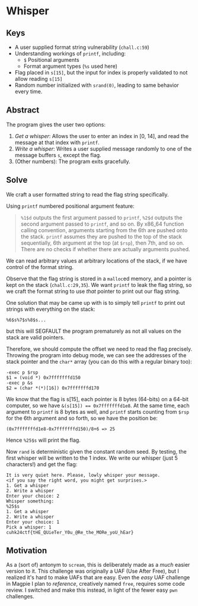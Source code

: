 # Whisper

## Keys
- A user supplied format string vulnerability (`chall.c:59`)
- Understanding workings of `printf`, including:
   - `$` Positional arguments
   - Format argument types (`%s` used here)
- Flag placed in `s[15]`, but the input for index is properly validated
  to not allow reading `s[15]`
- Random number initialized with `srand(0)`, leading to same behavior
  every time.

## Abstract
The program gives the user two options:
1. *Get a whisper*:
   Allows the user to enter an index in [0, 14], and read the message at
   that index with `printf`.
2. *Write a whisper*:
   Writes a user supplied message randomly to one of the message buffers `s`,
   except the flag.
3. (Other numbers):
   The program exits gracefully.

## Solve
We craft a user formatted string to read the flag string specifically.

Using `printf` numbered positional argument feature:
> `%1$d` outputs the first argument passed to `printf`, `%2$d` outputs the
  second argument passed to `printf`, and so on. By x86_64 function calling
  convention, arguments starting from the 6th are pushed onto the stack. `printf`
  assumes they are pushed to the top of the stack sequentially, 6th argument
  at the top (at `$rsp`), then 7th, and so on. There are no checks if whether
  there are actually arguments pushed.

We can read arbitrary values at arbitrary locations of the stack, if we have control
of the format string.

Observe that the flag string is stored in a `malloc`ed memory, and a pointer
is kept on the stack (`chall.c:29,35`). We want `printf` to leak the flag string,
so we craft the format string to use *that* pointer to print out our flag string.

One solution that may be came up with is to simply tell `printf` to print out
strings with everything on the stack:
```
%6$s%7$s%8$s...
```
but this will SEGFAULT the program prematurely as not all values on the stack are
valid pointers.

Therefore, we should compute the offset we need to read the flag precisely.
Throwing the program into debug mode, we can see the addresses of the stack pointer and the `char*` array (you can do this with a regular binary too):
```
-exec p $rsp
$1 = (void *) 0x7fffffffd150
-exec p &s
$2 = (char *(*)[16]) 0x7fffffffd170
```

We know that the flag is s[15], each pointer is 8 bytes (64-bits) on a 64-bit computer,
so we have `&(s[15]) == 0x7fffffffd1e8`. At the same time, each argument to `printf` is
8 bytes as well, and `printf` starts counting from `$rsp` for the 6th argument and so forth,
so we have the position be:
```
(0x7fffffffd1e8-0x7fffffffd150)/8+6 => 25
```
Hence `%25$s` will print the flag.

Now `rand` is deterministic given the constant random seed. By testing, the first whisper
will be written to the 1 index. We write our whisper (just 5 characters!) and get the flag:
```
It is very quiet here. Please, lowly whisper your message.
<if you say the right word, you might get surprises.>
1. Get a whisper
2. Write a whisper
Enter your choice: 2
Whisper something:
%25$s
1. Get a whisper
2. Write a whisper
Enter your choice: 1
Pick a whisper: 1
cuhk24ctf{tHE_QUieTer_Y0u_@Re_the_MORe_yoU_hEar}
```

## Motivation
As a (sort of) antonym to `scream`, this is deliberately made as a
*much* easier version to it. This challenge was originally a UAF
(Use After Free), but I realized it's hard to make UAFs that are
easy. Even the *easy* UAF challenge in Magpie I plan to *reference*, creatively named `free`, requires some code review. I switched and make this instead, in light of the fewer easy `pwn` challenges.
